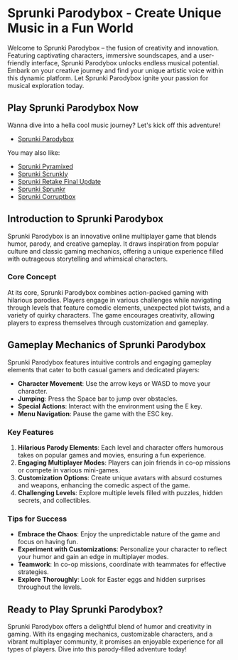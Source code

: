 # Sprunki Parodybox - Create Unique Music in a Fun World

Welcome to Sprunki Parodybox – the fusion of creativity and innovation. Featuring captivating characters, immersive soundscapes, and a user-friendly interface, Sprunki Parodybox unlocks endless musical potential. Embark on your creative journey and find your unique artistic voice within this dynamic platform. Let Sprunki Parodybox ignite your passion for musical exploration today.

## Play Sprunki Parodybox Now
Wanna dive into a hella cool music journey? Let's kick off this adventure!

- [Sprunki Parodybox](https://pyramixed.com/sprunki-parodybox)

You may also like:
- [Sprunki Pyramixed](https://pyramixed.com/)
- [Sprunki Scrunkly](https://scrunkly.online/)
- [Sprunki Retake Final Update](https://pyramixed.com/sprunki-retake-final-update)
- [Sprunki Sprunkr](https://sprunkr.me/)
- [Sprunki Corruptbox](https://corruptbox.com/)

## Introduction to Sprunki Parodybox

Sprunki Parodybox is an innovative online multiplayer game that blends humor, parody, and creative gameplay. It draws inspiration from popular culture and classic gaming mechanics, offering a unique experience filled with outrageous storytelling and whimsical characters.

### Core Concept

At its core, Sprunki Parodybox combines action-packed gaming with hilarious parodies. Players engage in various challenges while navigating through levels that feature comedic elements, unexpected plot twists, and a variety of quirky characters. The game encourages creativity, allowing players to express themselves through customization and gameplay.

## Gameplay Mechanics of Sprunki Parodybox

Sprunki Parodybox features intuitive controls and engaging gameplay elements that cater to both casual gamers and dedicated players:

- **Character Movement**: Use the arrow keys or WASD to move your character.
- **Jumping**: Press the Space bar to jump over obstacles.
- **Special Actions**: Interact with the environment using the E key.
- **Menu Navigation**: Pause the game with the ESC key.

### Key Features

1. **Hilarious Parody Elements**: Each level and character offers humorous takes on popular games and movies, ensuring a fun experience.
2. **Engaging Multiplayer Modes**: Players can join friends in co-op missions or compete in various mini-games.
3. **Customization Options**: Create unique avatars with absurd costumes and weapons, enhancing the comedic aspect of the game.
4. **Challenging Levels**: Explore multiple levels filled with puzzles, hidden secrets, and collectibles.

### Tips for Success

- **Embrace the Chaos**: Enjoy the unpredictable nature of the game and focus on having fun.
- **Experiment with Customizations**: Personalize your character to reflect your humor and gain an edge in multiplayer modes.
- **Teamwork**: In co-op missions, coordinate with teammates for effective strategies.
- **Explore Thoroughly**: Look for Easter eggs and hidden surprises throughout the levels.

## Ready to Play Sprunki Parodybox?

Sprunki Parodybox offers a delightful blend of humor and creativity in gaming. With its engaging mechanics, customizable characters, and a vibrant multiplayer community, it promises an enjoyable experience for all types of players. Dive into this parody-filled adventure today!
